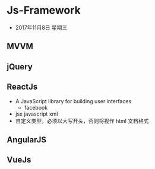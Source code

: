 # Js-Framework
- 2017年11月8日 星期三

## MVVM

## jQuery

## ReactJs
- A JavaScript library for building user interfaces
    - facebook
- jsx   javascript xml
- 自定义类型，必须以大写开头，否则将视作 html 文档格式

## AngularJS

## VueJs

